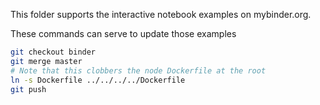 This folder supports the interactive notebook examples on mybinder.org.

These commands can serve to update those examples

```bash
git checkout binder
git merge master
# Note that this clobbers the node Dockerfile at the root
ln -s Dockerfile ../../../../Dockerfile
git push
```

